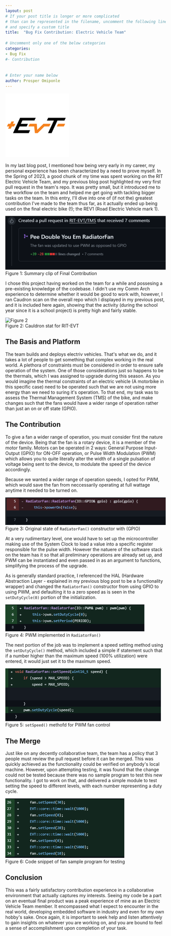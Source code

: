 ```yaml
---
layout: post
# If your post title is longer or more complicated
# than can be represented in the filename, uncomment the following line
# and specify a custom title
title:  "Bug Fix Contribution: Electric Vehicle Team"

# Uncomment only one of the below categories
categories: 
- Bug Fix
#- Contribution


# Enter your name below
author: Prosper Omiponle
---
```


![EVT Logo](../assets/2024-04-21-Prosper_Contribution/foss_EVT.webp)
<br>

In my last blog post, I mentioned how being very early in my career, my personal experience has been characterized by a need to prove myself. In the Spring of 2023, a good chunk of my time was spent working on the RIT Electric Vehicle Team, and my previous blog post highlighted my very first pull request in the team's repo. It was pretty small, but it introduced me to the workflow on the team and helped me get going with tackling bigger tasks on the team.
In this entry, I'll dive into one of (if not the) greatest contribution I've made to the team thus far, as it actually ended up being used on the final electric bike (!); the REV1 (Road Electric Vehicle mark 1).

![Figure 1](../assets/2024-05-06-Prosper_Final_Contribution/FC_foss_Fig1.png)
<br>
Figure 1: Summary clip of Final Contribution

 I chose this project having worked on the team for a while and possesing a pre-existing knowledge of the codebase. I didn't use my Comm Arch experience to determine whether it would be good to work with, however, I ran Caudron scan on the overall repo which I displayed in my previous post, and it is included here again, showing that the activity (during the school year since it is a school project) is pretty high and fairly stable.

![Figure 2](../assets/2024-05-06-Prosper_Contribution/foss_Fig2.webp)
<br>
Figure 2: Cauldron stat for RIT-EVT

## The Basis and Platform
The team builds and deploys electriv vehicles. That's what we do, and it takes a lot of people to get something that complex working in the real world. A plethora of constraints must be considered in order to ensure safe operation of the system. One of those considerations just so happens to be the thermals, which I was assigned to upgrade during this season.
As you would imagine the thermal constraints of an electric vehicle (A motorbike in this specific case) need to be operated such that we are not using more energy than we need to suring it's operation. To that end, my task was to assess the Thermal Management System (TMS) of the bike, and make changes such that the fans would have a wider range of operation rather than just an on or off state (GPIO).

## The Contribution
To give a fan a wider range of operation, you must consider first the nature of the device. Being that the fan is a rotary device, it is a member of the motor family. Motors can be operated in 2 ways: General Purpose Input-Output (GPIO) for ON-OFF operation, or Pulse Width Modulation (PWM) which allows you to quite literally alter the width of a single pulsation of voltage being sent to the device, to modulate the speed of the device accordingly. 

Because we wanted a wider range of operation speeds, I opted for PWM, which would save the fan from neccessarily operating at full wattage anytime it needed to be turned on.

![Figure 3](../assets/2024-05-06-Prosper_Final_Contribution/FC_foss_Fig2.png)
<br>
Figure 3: Original state of `RadiatorFan()` constructor with (GPIO)

At a very rudimentary level, one would have to set up the microcontroller making use of the System Clock to load a value into a specific register responsible for the pulse width. However the natuere of the software stack on the team has it so that all preliminary operations are already set up, and PWM can be instantiated and even passed in as an argument to functions, simplifying the process of the upgrade.

As is generally standard practice, I referenced the HAL (Hardware Abstraction Layer - explained in my previous blog post to be a functionality wrapper) and changed the `RadiatorFan()` constructor from using GPIO to using PWM, and defaulting it to a zero speed as is seen in the `setDutyCycle(0)` portion of the initialization.

![Figure 4](../assets/2024-05-06-Prosper_Final_Contribution/FC_foss_Fig3.png)
<br>
Figure 4: PWM implemented in `RadiatorFan()`

The next portion of the job was to implement a speed setting method using the `setDutyCycle()` method, which included a simple if statement such that if a number higher than the maximum speed (100% utilization) were entered, it would just set it to the maximum speed.

![Figure 5](../assets/2024-05-06-Prosper_Final_Contribution/FC_foss_Fig4.png)
<br>
Figure 5: `setSpeed()` methofd for PWM fan control

## The Merge
Just like on any decently collaborative team, the team has a policy that 3 people must review the pull request before it can be merged. This was quickly achieved as the functionality could be verified on anybody's local machine. However, upon attempting testing, it was found that the change could not be tested because there was no sample program to test this new functionality. I got to work on that, and delivered a simple module to test setting the speed to different levels, with each number representing a duty cycle.

![Figure 6](../assets/2024-05-06-Prosper_Final_Contribution/FC_foss_Fig5.png)
<br>
Figure 6: Code snippet of fan sample program for testing

## Conclusion

This was a fairly satisfactory contribution experience in a collaborative environment that actually captures my interests. Seeing my code be a part on an eventual final product was a peak experience of mine as an Electric Vehicle Team member. It encompassed what I expect to encounter in the real world, developing embedded software in industry and even for my own hobby's sake. Once again, it is important to seek help and listen attentively to gain insights on whatever you are working on, and you are bound to feel a sense of accomplishment upon completion of your task.

